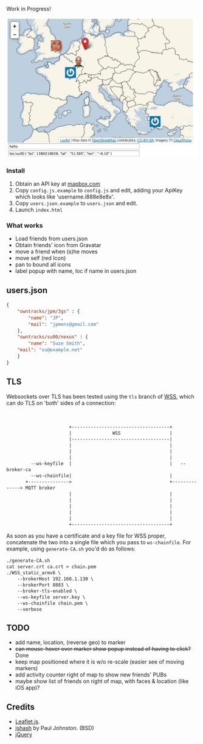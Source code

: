 
Work in Progress!

![Screenshot](screenshot.jpg)


### Install

1. Obtain an API key at [mapbox.com](http://mapbox.com)
2. Copy `config.js.example` to `config.js` and edit, adding your ApiKey which looks like 'username.i888e8e8x'.
3. Copy `users.json.example` to `users.json` and edit.
4. Launch `index.html`

### What works

* Load friends from users.json
* Obtain friends' icon from Gravatar
* move a friend when (s)he moves
* move self (red Icon)
* pan to bound all icons
* label popup with name, loc if name in users.json

## users.json

```json
{
    "owntracks/jpm/3gs" : {
	    "name": "JP",
	    "mail": "jpmens@gmail.com"
    },
    "owntracks/su00/nexus" : {
    	"name": "Suze Smith",
	"mail": "su@example.net"
    }
}
```

## TLS

Websockets over TLS has been tested using the `tls` branch of [WSS](https://github.com/stylpen/WSS/), which can do TLS on 'both' sides of a connection:

```


                       +------------------------------------+
                       |               WSS                  |
                       |------------------------------------|
                       |                                    |
                       |                                    |
                       |                                    |
         --ws-keyfile  |                                    |   --broker-ca
         --ws-chainfile|                                    |
       +--------------->                                    +--------------> MQTT broker
                       |                                    |
                       |                                    |
                       |                                    |
                       |                                    |
                       |                                    |
                       +------------------------------------+
```

As soon as you have a certificate and a key file for WSS proper, concatenate the two
into a single file which you pass to `ws-chainfile`. For example, using `generate-CA.sh`
you'd do as follows:

```
./generate-CA.sh
cat server.crt ca.crt > chain.pem
./WSS_static_armv6 \
	--brokerHost 192.168.1.130 \
	--brokerPort 8883 \
	--broker-tls-enabled \
	--ws-keyfile server.key \
	--ws-chainfile chain.pem \
	--verbose
```

## TODO

* add name, location, (reverse geo) to marker
* <del>can mouse-hover over marker show popup instead of having to click?</del> Done
* keep map positioned where it is w/o re-scale (easier see of moving markers)
* add activity counter right of map to show new friends' PUBs
* maybe show list of friends on right of map, with faces & location (like iOS app)?


## Credits

* [Leaflet.js](http://leafletjs.com).
* [jshash](http://pajhome.org.uk/crypt/md5/index.html) by Paul Johnston. (BSD)
* [jQuery](http://jquery.com/)

